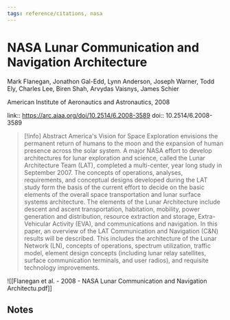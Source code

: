 ```yaml
---
tags: reference/citations, nasa
---
```

# NASA Lunar Communication and Navigation Architecture

Mark Flanegan, Jonathon Gal-Edd, Lynn Anderson, Joseph Warner, Todd Ely, Charles Lee, Biren Shah, Arvydas Vaisnys, James Schier

American Institute of Aeronautics and Astronautics, 2008

link:: https://arc.aiaa.org/doi/10.2514/6.2008-3589
doi:: 10.2514/6.2008-3589

> [!info] Abstract
> America's Vision for Space Exploration envisions the permanent return of humans to the
moon and the expansion of human presence across the solar system. A major NASA effort to
develop architectures for lunar exploration and science, called the Lunar Architecture Team
(LAT), completed a multi-center, year long study in September 2007. The concepts of
operations, analyses, requirements, and conceptual designs developed during the LAT study
form the basis of the current effort to decide on the basic elements of the overall space
transportation and lunar surface systems architecture. The elements of the Lunar
Architecture include descent and ascent transportation, habitation, mobility, power
generation and distribution, resource extraction and storage, Extra-Vehicular Activity
(EVA), and communications and navigation. In this paper, an overview of the LAT
Communication and Navigation (C&N) results will be described. This includes the
architecture of the Lunar Network (LN), concepts of operations, spectrum utilization, traffic
model, element design concepts (including lunar relay satellites, surface communication
terminals, and user radios), and requisite technology improvements.

![[Flanegan et al. - 2008 - NASA Lunar Communication and Navigation Architectu.pdf]]

## Notes

